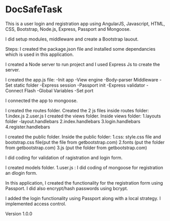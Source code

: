# DocSafeTask

This is a user login and registration app using AngularJS, Javascript, HTML, CSS, Bootstrap, Node.js, Express, Passport and Mongoose.

I did setup modules, middleware and create a Bootstrap lauout.

Steps:
I created the package.json file and installed some dependancies which is used in this application.

I created a Node server to run project and I used Express Js to create the server.

I created the app.js file:
	-Init app
	-View engine
	-Body-parser Middleware
	-Set static folder
	-Express session
	-Passport init
	-Express validator
	-Connect Flash
	-Global Variables
	-Set port

I connected the app to mongoose.

I created the routes folder. Created the 2 js files inside routes folder: 
	1.index.js
	2.user.js
I created the views folder. Inside views folder:
	1.layouts folder
		-layout.handlebars
	2.index.handlebars
	3.login.handlebars
	4.register.handlebars

I created the public folder. Inside the public folder:
	1.css: style.css file and bootstrap.css file(put the file from getbootstrap.com)
	2.fonts (put the folder from getbootstrap.com)
	3.js (put the folder from getbootstrap.com)

I did coding for validation of ragistration and login form.

I created models folder.
	1.user.js : I did coding of mongoose for registration an dlogin form.

In this application, I created the functionality for the registration form using Passport.
I did also encrypt/hash passwords using bcrypt.

I added the login functionality using Passport along with a local strategy. I implemented access control.

Version 1.0.0

